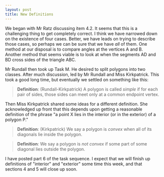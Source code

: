 ```yaml
---
layout: post
title: New Definitions
---
```


We began with Mr Ratz discussing item 4.2. It seems that this is a
challenging
thing to get completely correct. I think we have narrowed down on the
existence of four cases. Better, we have leads on trying to describe those
cases, so perhaps we can be sure that we have _all_ of them. One method
at our disposal is to compare angles at the vertices A and B. Another
method that seems viable is to look at when the segments AD and BD cross
sides of the triangle ABC.

Mr Rundall then took up Task M. He desired to split polygons into two
classes. After much discussion, led by Mr Rundall and Miss Kirkpatrick.
This took a good long time, but eventually we settled on something like this:

> **Definition**: (Rundall-Kirkpatrick) A polygon is called _simple_ if for
> each pair of sides, those sides can meet only at a common endpoint vertex.

Then Miss Kirkpatrick shared some ideas for a different definition. She
acknowledged up front that this depends upon getting a reasonable definition
of the phrase "a point X lies in the interior (or in the exterior) of a
polygon P."

> **Definition**: (Kirkpatrick) We say a polygon is _convex_ when all of its
> diagonals lie inside the polygon.

> **Definition**: We say a polygon is _not convex_ if some part of some
> diagonal lies outside the polygon.

I have posted part 6 of the task sequence. I expect that we will finish up
definitions of "interior" and "exterior" some time this week, and that sections 4
and 5 will close up soon.
